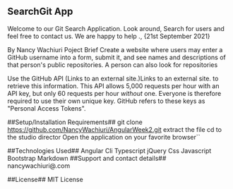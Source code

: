 ## SearchGit App


Welcome to our Git Search Application. Look around, Search for users and feel free to contact us. We are happy to help ., {21st September 2021}

By Nancy Wachiuri
Poject Brief
Create a website where users may enter a GitHub username into a form, submit it, and see names and descriptions of that person's public repositories. A person can also look for repositories

Use the GitHub API (Links to an external site.)Links to an external site. to retrieve this information. This API allows 5,000 requests per hour with an API key, but only 60 requests per hour _without_ one. Everyone is therefore required to use their own unique key. GitHub refers to these keys as "Personal Access Tokens".

##Setup/Installation Requirements##
git clone https://github.com/NancyWachiuri/AngularWeek2.git extract the file cd to the studio director Open the application on your favorite browser``

##Technologies Used##
Angular Cli
Typescript
jQuery
Css
Javascript
Bootstrap
Markdown
##Support and contact details##
nancywachiuri@.com

##License##
MIT License
